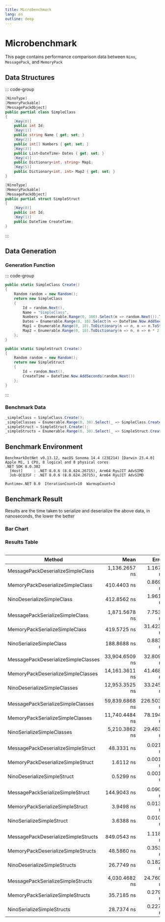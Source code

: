 ```yaml
---
title: Microbenchmark
lang: en
outline: deep
---
```


# Microbenchmark

This page contains performance comparison data between `Nino`, `MessagePack`, and `MemoryPack`

## Data Structures

::: code-group
```csharp [Simple Class]
[NinoType]
[MemoryPackable]
[MessagePackObject]
public partial class SimpleClass
{
    [Key(0)]
    public int Id;
    [Key(1)]
    public string Name { get; set; }
    [Key(2)]
    public int[] Numbers { get; set; }
    [Key(3)]
    public List<DateTime> Dates { get; set; }
    [Key(4)]
    public Dictionary<int, string> Map1;
    [Key(5)]
    public Dictionary<int, int> Map2 { get; set; }
}
```

```csharp [Simple Struct]
[NinoType]
[MemoryPackable]
[MessagePackObject]
public partial struct SimpleStruct
{
    [Key(0)]
    public int Id;
    [Key(1)]
    public DateTime CreateTime;
}
```

:::
## Data Generation

### Generation Function
::: code-group
```csharp [Simple Class]
public static SimpleClass Create()
{
    Random random = new Random();
    return new SimpleClass
    {
        Id = random.Next(),
        Name = "SimpleClass",
        Numbers = Enumerable.Range(0, 100).Select(n => random.Next()).ToArray(),
        Dates = Enumerable.Range(0, 10).Select(n => DateTime.Now.AddSeconds(random.Next())).ToList(),
        Map1 = Enumerable.Range(0, 10).ToDictionary(n => n, n => n.ToString()),
        Map2 = Enumerable.Range(0, 10).ToDictionary(n => n, n => n * 2)
    };
}
```

```csharp [Simple Struct]
public static SimpleStruct Create()
{
    Random random = new Random();
    return new SimpleStruct
    {
        Id = random.Next(),
        CreateTime = DateTime.Now.AddSeconds(random.Next())
    };
}
```
:::

### Benchmark Data

```csharp
_simpleClass = SimpleClass.Create();
_simpleClasses = Enumerable.Range(0, 30).Select(_ => SimpleClass.Create()).ToArray();
_simpleStruct = SimpleStruct.Create();
_simpleStructs = Enumerable.Range(0, 30).Select(_ => SimpleStruct.Create()).ToArray();
```


## Benchmark Environment
```
BenchmarkDotNet v0.13.12, macOS Sonoma 14.4 (23E214) [Darwin 23.4.0]
Apple M1, 1 CPU, 8 logical and 8 physical cores
.NET SDK 8.0.302
  [Host]     : .NET 8.0.6 (8.0.624.26715), Arm64 RyuJIT AdvSIMD
  Job-QCQJSF : .NET 8.0.6 (8.0.624.26715), Arm64 RyuJIT AdvSIMD

Runtime=.NET 8.0  IterationCount=10  WarmupCount=3  
```

## Benchmark Result

Results are the time taken to serialize and deserialize the above data, in nanoseconds, the lower the better

### Bar Chart

<script setup>
const options = {
  responsive: true,
};
const bench = {
  "msgpack":[
    1136.2657,
    1871.5678,
    33904.6509,
    59839.6868,
    48.3331,
    144.9043,
    849.0543,
    4030.4682
  ],
  "memorypack":[
    410.4403,
    419.5725,
    14161.3611,
    11740.4484,
    1.6112,
    3.9498,
    48.5860,
    35.7185
  ],
  "nino":[
    412.8562,
    188.8688,
    12953.3525,
    5210.3862,
    0.5299,
    3.6388,
    26.7749,
    28.7374
  ]
};
function getDataset(s, d){
  return [
    {
      label: 'MessagePack',
      backgroundColor: '#f87979',
      data: [bench["msgpack"][s], bench["msgpack"][d]]
    },
    {
      label: 'MemoryPack',
      backgroundColor: '#7f79f8',
      data: [bench["memorypack"][s], bench["memorypack"][d]]
    },
    {
      label: 'Nino',
      backgroundColor: '#79f8b4',
      data: [bench["nino"][s], bench["nino"][d]]
    }
  ]
}
const simpleClassData = {
  labels: [
    'SimpleClass Serialization', 'SimpleClass Deserialization'
  ],
  datasets: getDataset(1, 0)
};
const simpleStructData = {
  labels: [
    'SimpleStruct Serialization', 'SimpleStruct Deserialization'
  ],
  datasets: getDataset(5, 4)
};
const simpleClassesData = {
  labels: [
    'SimpleClasses Serialization', 'SimpleClasses Deserialization'
  ],
  datasets: getDataset(3, 2)
};
const simpleStructsData = {
  labels: [
    'SimpleStructs Serialization', 'SimpleStructs Deserialization'
  ],
  datasets: getDataset(7, 6)
};
</script>

<BarChart :chartData="simpleClassData" :chartOptions="options"/>
<BarChart :chartData="simpleStructData" :chartOptions="options"/>
<BarChart :chartData="simpleClassesData" :chartOptions="options"/>
<BarChart :chartData="simpleStructsData" :chartOptions="options"/>



### Results Table


<div class="container" style="overflow-y: auto;">

| Method                              | Mean           | Error       | StdDev      | Min            | Max            | Ratio | Payload |
|------------------------------------ |---------------:|------------:|------------:|---------------:|---------------:|------:|--------:|
| MessagePackDeserializeSimpleClass   |  1,136.2657 ns |   1.1671 ns |   0.6945 ns |  1,135.0927 ns |  1,137.0287 ns |  1.00 |       - |
| MemoryPackDeserializeSimpleClass    |    410.4403 ns |   0.8699 ns |   0.5754 ns |    409.6905 ns |    411.4832 ns |  0.36 |       - |
| NinoDeserializeSimpleClass          |    412.8562 ns |   1.9615 ns |   1.2974 ns |    410.5808 ns |    414.7145 ns |  0.36 |       - |
|                                     |                |             |             |                |                |       |         |
| MessagePackSerializeSimpleClass     |  1,871.5678 ns |   7.7533 ns |   5.1283 ns |  1,860.9761 ns |  1,877.6836 ns |  1.00 |    674B |
| MemoryPackSerializeSimpleClass      |    419.5725 ns |  31.4231 ns |  18.6994 ns |    410.0792 ns |    463.1201 ns |  0.22 |    730B |
| NinoSerializeSimpleClass            |    188.8688 ns |   0.8833 ns |   0.5843 ns |    187.4881 ns |    189.3958 ns |  0.10 |    738B |
|                                     |                |             |             |                |                |       |         |
| MessagePackDeserializeSimpleClasses | 33,904.6509 ns |  32.8095 ns |  21.7015 ns | 33,869.6263 ns | 33,939.5676 ns |  1.00 |       - |
| MemoryPackDeserializeSimpleClasses  | 14,161.3611 ns |  41.4687 ns |  24.6773 ns | 14,142.5870 ns | 14,208.2545 ns |  0.42 |       - |
| NinoDeserializeSimpleClasses        | 12,953.3525 ns |  33.2459 ns |  19.7841 ns | 12,939.5669 ns | 12,999.1932 ns |  0.38 |       - |
|                                     |                |             |             |                |                |       |         |
| MessagePackSerializeSimpleClasses   | 59,839.6868 ns | 226.5035 ns | 149.8180 ns | 59,567.5735 ns | 60,061.6277 ns |  1.00 | 19.75KB |
| MemoryPackSerializeSimpleClasses    | 11,740.4484 ns |  78.1940 ns |  51.7205 ns | 11,636.6908 ns | 11,806.3005 ns |  0.20 | 21.39KB |
| NinoSerializeSimpleClasses          |  5,210.3862 ns |  29.4638 ns |  19.4885 ns |  5,168.0587 ns |  5,235.1119 ns |  0.09 | 21.63KB |
|                                     |                |             |             |                |                |       |         |
| MessagePackDeserializeSimpleStruct  |     48.3331 ns |   0.0211 ns |   0.0126 ns |     48.3183 ns |     48.3607 ns |  1.00 |       - |
| MemoryPackDeserializeSimpleStruct   |      1.6112 ns |   0.0016 ns |   0.0009 ns |      1.6103 ns |      1.6133 ns |  0.03 |       - |
| NinoDeserializeSimpleStruct         |      0.5299 ns |   0.0015 ns |   0.0010 ns |      0.5292 ns |      0.5315 ns |  0.01 |       - |
|                                     |                |             |             |                |                |       |         |
| MessagePackSerializeSimpleStruct    |    144.9043 ns |   0.0909 ns |   0.0601 ns |    144.8253 ns |    145.0088 ns |  1.00 |     16B |
| MemoryPackSerializeSimpleStruct     |      3.9498 ns |   0.0136 ns |   0.0090 ns |      3.9253 ns |      3.9555 ns |  0.03 |     16B |
| NinoSerializeSimpleStruct           |      3.6388 ns |   0.0100 ns |   0.0052 ns |      3.6298 ns |      3.6481 ns |  0.03 |     16B |
|                                     |                |             |             |                |                |       |         |
| MessagePackDeserializeSimpleStructs |    849.0543 ns |   1.1185 ns |   0.6656 ns |    848.3950 ns |    850.4543 ns |  1.00 |       - |
| MemoryPackDeserializeSimpleStructs  |     48.5860 ns |   0.3531 ns |   0.2101 ns |     48.4330 ns |     48.9597 ns |  0.06 |       - |
| NinoDeserializeSimpleStructs        |     26.7749 ns |   0.1823 ns |   0.1085 ns |     26.5572 ns |     26.8512 ns |  0.03 |       - |
|                                     |                |             |             |                |                |       |         |
| MessagePackSerializeSimpleStructs   |  4,030.4682 ns |  24.7602 ns |  16.3773 ns |  4,012.0767 ns |  4,056.3513 ns | 1.000 |    483B |
| MemoryPackSerializeSimpleStructs    |     35.7185 ns |   0.2794 ns |   0.1461 ns |     35.5804 ns |     35.9146 ns | 0.009 |    484B |
| NinoSerializeSimpleStructs          |     28.7374 ns |   0.2275 ns |   0.1504 ns |     28.5790 ns |     28.9201 ns | 0.007 |    486B |

</div>

<style>
.container {
    -ms-overflow-style: none;  /* Internet Explorer 10+ */
    scrollbar-width: none;  /* Firefox */
}
.container::-webkit-scrollbar { 
    display: none;  /* Safari and Chrome */
}
</style>